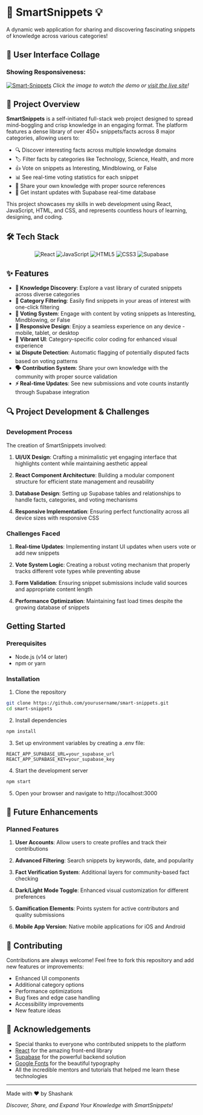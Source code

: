 # 🧠 SmartSnippets 💡

A dynamic web application for sharing and discovering fascinating snippets of knowledge across various categories!

## 📱 User Interface Collage

### Showing Responsiveness:

[![Smart-Snippets](imgs/ui.gif)](https://smart-snippets.vercel.app/)
*Click the image to watch the demo or [visit the live site](https://smart-snippets.vercel.app/)!*

## 🌟 Project Overview

**SmartSnippets** is a self-initiated full-stack web project designed to spread mind-boggling and crisp knowledge in an engaging format. The platform features a dense library of over 450+ snippets/facts across 8 major categories, allowing users to:

- 🔍 Discover interesting facts across multiple knowledge domains
- 🏷️ Filter facts by categories like Technology, Science, Health, and more
- 👍 Vote on snippets as Interesting, Mindblowing, or False
- 📊 See real-time voting statistics for each snippet
- 📝 Share your own knowledge with proper source references
- 🔄 Get instant updates with Supabase real-time database

This project showcases my skills in web development using React, JavaScript, HTML, and CSS, and represents countless hours of learning, designing, and coding.

## 🛠️ Tech Stack

<div align="center">
  <img src="https://img.shields.io/badge/React-20232A?style=for-the-badge&logo=react&logoColor=61DAFB" alt="React" />
  <img src="https://img.shields.io/badge/JavaScript-F7DF1E?style=for-the-badge&logo=javascript&logoColor=black" alt="JavaScript" />
  <img src="https://img.shields.io/badge/HTML5-E34F26?style=for-the-badge&logo=html5&logoColor=white" alt="HTML5" />
  <img src="https://img.shields.io/badge/CSS3-1572B6?style=for-the-badge&logo=css3&logoColor=white" alt="CSS3" />
  <img src="https://img.shields.io/badge/Supabase-181818?style=for-the-badge&logo=supabase&logoColor=white" alt="Supabase" />
</div>

## ✨ Features

- **🧠 Knowledge Discovery**: Explore a vast library of curated snippets across diverse categories
- **🔎 Category Filtering**: Easily find snippets in your areas of interest with one-click filtering
- **💯 Voting System**: Engage with content by voting snippets as Interesting, Mindblowing, or False
- **📱 Responsive Design**: Enjoy a seamless experience on any device - mobile, tablet, or desktop
- **🌈 Vibrant UI**: Category-specific color coding for enhanced visual experience
- **📊 Dispute Detection**: Automatic flagging of potentially disputed facts based on voting patterns
- **🗣️ Contribution System**: Share your own knowledge with the community with proper source validation
- **⚡ Real-time Updates**: See new submissions and vote counts instantly through Supabase integration


## 🔍 Project Development & Challenges

### Development Process
The creation of SmartSnippets involved:

1. **UI/UX Design**: Crafting a minimalistic yet engaging interface that highlights content while maintaining aesthetic appeal
   
2. **React Component Architecture**: Building a modular component structure for efficient state management and reusability

3. **Database Design**: Setting up Supabase tables and relationships to handle facts, categories, and voting mechanisms

4. **Responsive Implementation**: Ensuring perfect functionality across all device sizes with responsive CSS

### Challenges Faced

1. **Real-time Updates**: Implementing instant UI updates when users vote or add new snippets

2. **Vote System Logic**: Creating a robust voting mechanism that properly tracks different vote types while preventing abuse

3. **Form Validation**: Ensuring snippet submissions include valid sources and appropriate content length

4. **Performance Optimization**: Maintaining fast load times despite the growing database of snippets

##  Getting Started

### Prerequisites
- Node.js (v14 or later)
- npm or yarn

### Installation

1. Clone the repository
```bash
git clone https://github.com/yourusername/smart-snippets.git
cd smart-snippets
```

2. Install dependencies
```bash
npm install
```

3. Set up environment variables by creating a .env file:
```
REACT_APP_SUPABASE_URL=your_supabase_url
REACT_APP_SUPABASE_KEY=your_supabase_key
```

4. Start the development server
```bash
npm start
```

5. Open your browser and navigate to http://localhost:3000

## 🔮 Future Enhancements

### Planned Features

1. **User Accounts**: Allow users to create profiles and track their contributions

2. **Advanced Filtering**: Search snippets by keywords, date, and popularity

3. **Fact Verification System**: Additional layers for community-based fact checking

4. **Dark/Light Mode Toggle**: Enhanced visual customization for different preferences

5. **Gamification Elements**: Points system for active contributors and quality submissions

6. **Mobile App Version**: Native mobile applications for iOS and Android

## 🤝 Contributing

Contributions are always welcome! Feel free to fork this repository and add new features or improvements:

- Enhanced UI components
- Additional category options
- Performance optimizations
- Bug fixes and edge case handling
- Accessibility improvements
- New feature ideas

## 🙏 Acknowledgements

- Special thanks to everyone who contributed snippets to the platform
- [React](https://reactjs.org/) for the amazing front-end library
- [Supabase](https://supabase.io/) for the powerful backend solution
- [Google Fonts](https://fonts.google.com/) for the beautiful typography
- All the incredible mentors and tutorials that helped me learn these technologies

---

Made with ❤️ by Shashank 

*Discover, Share, and Expand Your Knowledge with SmartSnippets!*